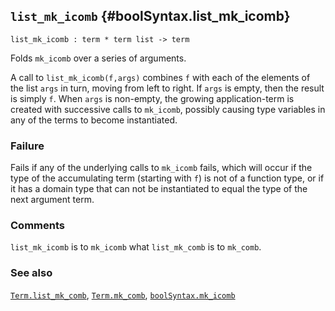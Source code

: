 ## `list_mk_icomb` {#boolSyntax.list_mk_icomb}


```
list_mk_icomb : term * term list -> term
```



Folds `mk_icomb` over a series of arguments.


A call to `list_mk_icomb(f,args)` combines `f` with each of the
elements of the list `args` in turn, moving from left to right.  If
`args` is empty, then the result is simply `f`.  When `args` is
non-empty, the growing application-term is created with successive
calls to `mk_icomb`, possibly causing type variables in any of the
terms to become instantiated.

### Failure

Fails if any of the underlying calls to `mk_icomb` fails, which will
occur if the type of the accumulating term (starting with `f`) is not
of a function type, or if it has a domain type that can not be
instantiated to equal the type of the next argument term.

### Comments

`list_mk_icomb` is to `mk_icomb` what `list_mk_comb` is to `mk_comb`.

### See also

[`Term.list_mk_comb`](#Term.list_mk_comb), [`Term.mk_comb`](#Term.mk_comb), [`boolSyntax.mk_icomb`](#boolSyntax.mk_icomb)

